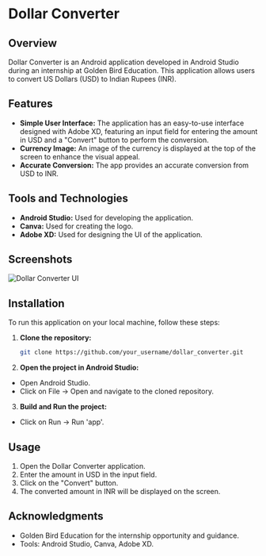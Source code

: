 # Dollar Converter

## Overview
Dollar Converter is an Android application developed in Android Studio during an internship at Golden Bird Education. This application allows users to convert US Dollars (USD) to Indian Rupees (INR). 

## Features
- **Simple User Interface:** The application has an easy-to-use interface designed with Adobe XD, featuring an input field for entering the amount in USD and a "Convert" button to perform the conversion.
- **Currency Image:** An image of the currency is displayed at the top of the screen to enhance the visual appeal.
- **Accurate Conversion:** The app provides an accurate conversion from USD to INR.

## Tools and Technologies
- **Android Studio:** Used for developing the application.
- **Canva:** Used for creating the logo.
- **Adobe XD:** Used for designing the UI of the application.

## Screenshots
![Dollar Converter UI](path_to_screenshot)

## Installation
To run this application on your local machine, follow these steps:

1. **Clone the repository:**
   ```bash
   git clone https://github.com/your_username/dollar_converter.git

2. **Open the project in Android Studio:**
- Open Android Studio.
- Click on File -> Open and navigate to the cloned repository.
3. **Build and Run the project:**
- Click on Run -> Run 'app'.

## Usage
1. Open the Dollar Converter application.
2. Enter the amount in USD in the input field.
3. Click on the "Convert" button.
4. The converted amount in INR will be displayed on the screen.

## Acknowledgments
- Golden Bird Education for the internship opportunity and guidance.
- Tools: Android Studio, Canva, Adobe XD.

